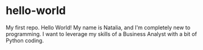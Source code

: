 # hello-world
My first repo.
Hello World!
My name is Natalia, and I'm completely new to programming.
I want to leverage my skills of a Business Analyst with a bit of Python coding.
